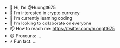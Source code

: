 - 👋 Hi, I’m @Huongtt675
- 👀 I’m interested in crypto currency
- 🌱 I’m currently learning coding
- 💞️ I’m looking to collaborate on everyone
- 📫 How to reach me: https://twitter.com/huongtt675
- 😄 Pronouns: ...
- ⚡ Fun fact: ...

<!---
Huongtt675/Huongtt675 is a ✨ special ✨ repository because its `README.md` (this file) appears on your GitHub profile.
You can click the Preview link to take a look at your changes.
--->
